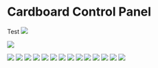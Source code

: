 # Cardboard Control Panel

Test
![](/static/hardware/rpi/cardboard-control-panel/controlpanel.jpg)

![](/static/hardware/rpi/cardboard-control-panel/materials.jpg)

![](/static/hardware/rpi/cardboard-control-panel/backdoor.jpg)
![](/static/hardware/rpi/cardboard-control-panel/headerstape.jpg)
![](/static/hardware/rpi/cardboard-control-panel/layout.jpg)
![](/static/hardware/rpi/cardboard-control-panel/oneinchdrill.jpg)
![](/static/hardware/rpi/cardboard-control-panel/wired.jpg)
![](/static/hardware/rpi/cardboard-control-panel/button.jpg)
![](/static/hardware/rpi/cardboard-control-panel/joystick.jpg)
![](/static/hardware/rpi/cardboard-control-panel/layoutholes.jpg)
![](/static/hardware/rpi/cardboard-control-panel/squeeze.jpg)
![](/static/hardware/rpi/cardboard-control-panel/zip.jpg)
![](/static/hardware/rpi/cardboard-control-panel/buttons.jpg)
![](/static/hardware/rpi/cardboard-control-panel/headers.jpg)
![](/static/hardware/rpi/cardboard-control-panel/joystickdrill.jpg)
![](/static/hardware/rpi/cardboard-control-panel/strip.jpg)
